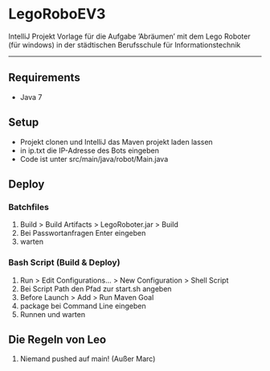 # LegoRoboEV3
IntelliJ Projekt Vorlage für die Aufgabe ’Abräumen’ mit dem Lego Roboter (für windows) in der städtischen Berufsschule für Informationstechnik
- - -

## Requirements
- Java 7

## Setup
- Projekt clonen und IntelliJ das Maven projekt laden lassen
- in ip.txt die IP-Adresse des Bots eingeben
- Code ist unter src/main/java/robot/Main.java

## Deploy

### Batchfiles
1. Build > Build Artifacts > LegoRoboter.jar > Build
2. Bei Passwortanfragen Enter eingeben
3. warten

### Bash Script (Build & Deploy)
1. Run > Edit Configurations... > New Configuration > Shell Script
2. Bei Script Path den Pfad zur start.sh angeben
3. Before Launch > Add > Run Maven Goal
4. package bei Command Line eingeben
5. Runnen und warten


## Die Regeln von Leo
1. Niemand pushed auf main! (Außer Marc)
